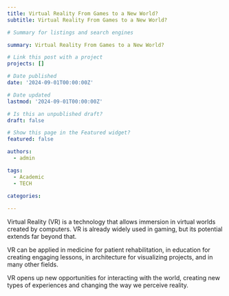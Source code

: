 ```yaml
---
title: Virtual Reality From Games to a New World?
subtitle: Virtual Reality From Games to a New World?

# Summary for listings and search engines

summary: Virtual Reality From Games to a New World?

# Link this post with a project
projects: []

# Date published
date: '2024-09-01T00:00:00Z'

# Date updated
lastmod: '2024-09-01T00:00:00Z'

# Is this an unpublished draft?
draft: false

# Show this page in the Featured widget?
featured: false

authors:
  - admin

tags:
  - Academic
  - TECH

categories:
  
---
```


Virtual Reality (VR) is a technology that allows immersion in virtual worlds created by computers. VR is already widely used in gaming, but its potential extends far beyond that.

VR can be applied in medicine for patient rehabilitation, in education for creating engaging lessons, in architecture for visualizing projects, and in many other fields.

VR opens up new opportunities for interacting with the world, creating new types of experiences and changing the way we perceive reality.

